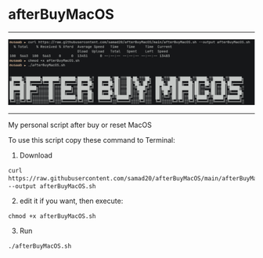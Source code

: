 # afterBuyMacOS
******************

![Launch - screenshot ](https://raw.githubusercontent.com/samad20/afterBuyMacOS/main/afterBuyMacOS.png)

******************
 My personal script after buy or reset MacOS
 
 To use this script copy these command to Terminal:

 1. Download
```
curl https://raw.githubusercontent.com/samad20/afterBuyMacOS/main/afterBuyMacOS.sh --output afterBuyMacOS.sh
```
 2. edit it if you want, then execute:
```
chmod +x afterBuyMacOS.sh
```
 3. Run
```
./afterBuyMacOS.sh
```
